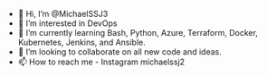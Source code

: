 - 👋 Hi, I’m @MichaelSSJ3
- 👀 I’m interested in DevOps
- 🌱 I’m currently learning Bash, Python, Azure, Terraform, Docker, Kubernetes, Jenkins, and Ansible.
- 💞️ I’m looking to collaborate on all new code and ideas.
- 📫 How to reach me - Instagram michaelssj2

<!---
MichaelSSJ3/MichaelSSJ3 is a ✨ special ✨ repository because its `README.md` (this file) appears on your GitHub profile.
You can click the Preview link to take a look at your changes.
--->
